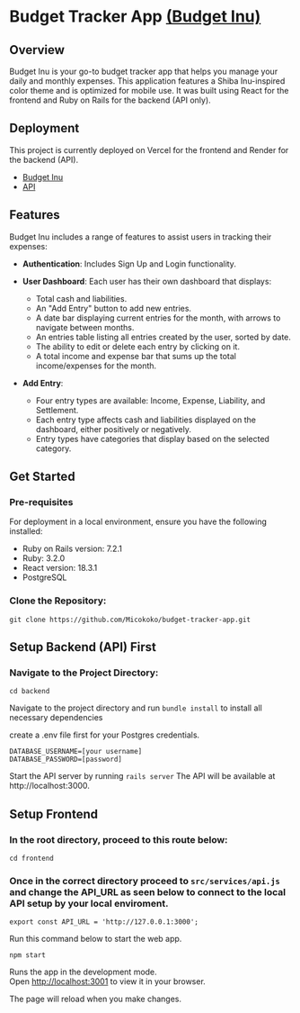 # Budget Tracker App [(Budget Inu)](https://budgetinu.vercel.app/)

## Overview

Budget Inu is your go-to budget tracker app that helps you manage your daily and monthly expenses. This application features a Shiba Inu-inspired color theme and is optimized for mobile use. It was built using React for the frontend and Ruby on Rails for the backend (API only).

## Deployment

This project is currently deployed on Vercel for the frontend and Render for the backend (API).

- [Budget Inu](https://budgetinu.vercel.app/)
- [API](https://budget-tracker-budget-inu-api.onrender.com)

## Features

Budget Inu includes a range of features to assist users in tracking their expenses:

- **Authentication**: Includes Sign Up and Login functionality.
- **User Dashboard**: Each user has their own dashboard that displays:
  - Total cash and liabilities.
  - An "Add Entry" button to add new entries.
  - A date bar displaying current entries for the month, with arrows to navigate between months.
  - An entries table listing all entries created by the user, sorted by date.
  - The ability to edit or delete each entry by clicking on it.
  - A total income and expense bar that sums up the total income/expenses for the month.
  
- **Add Entry**: 
  - Four entry types are available: Income, Expense, Liability, and Settlement.
  - Each entry type affects cash and liabilities displayed on the dashboard, either positively or negatively.
  - Entry types have categories that display based on the selected category.

## Get Started

### Pre-requisites

For deployment in a local environment, ensure you have the following installed:

- Ruby on Rails version: 7.2.1
- Ruby: 3.2.0
- React version: 18.3.1
- PostgreSQL

### Clone the Repository:

```
git clone https://github.com/Micokoko/budget-tracker-app.git
```

## Setup Backend (API) First

### Navigate to the Project Directory:

```
cd backend
```

Navigate to the project directory and run `bundle install` to install all necessary dependencies

create a .env file first for your Postgres credentials.


```
DATABASE_USERNAME=[your username]
DATABASE_PASSWORD=[password]
```

Start the API server by running `rails server` The API will be available at http://localhost:3000.


## Setup Frontend


### In the root directory, proceed to this route below:

```
cd frontend
```


### Once in the correct directory proceed to `src/services/api.js` and change the API_URL as seen below to connect to the local API setup by your local enviroment.

```
export const API_URL = 'http://127.0.0.1:3000';

```

Run this command below to start the web app.

```
npm start
```

Runs the app in the development mode.\
Open [http://localhost:3001](http://localhost:3001) to view it in your browser.

The page will reload when you make changes.
